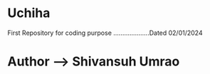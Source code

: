 # Uchiha
First Repository for coding purpose ....................Dated 02/01/2024
# Author --> Shivansuh Umrao
